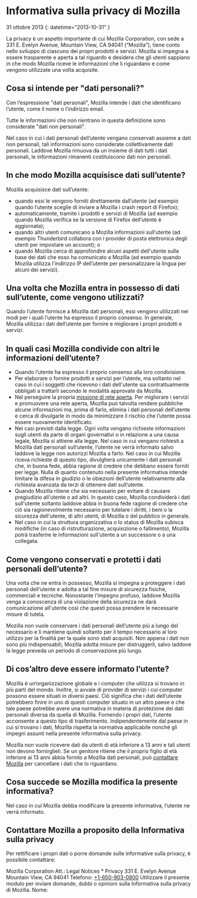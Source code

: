 # Informativa sulla privacy di Mozilla

31 ottobre 2013
{: datetime="2013-10-31" }

La privacy è un aspetto importante di cui Mozilla Corporation, con sede a 331 E. Evelyn Avenue, Mountain View, CA 94041 (“Mozilla”), tiene conto nello sviluppo di ciascuno dei propri prodotti e servizi. Mozilla si impegna a essere trasparente e aperta a tal riguardo e desidera che gli utenti sappiano in che modo Mozilla riceve le informazioni che li riguardano e come vengono utilizzate una volta acquisite.

## Cosa si intende per "dati personali?"

Con l’espressione "dati personali", Mozilla intende i dati che identificano l’utente, come il nome o l’indirizzo email.

Tutte le informazioni che non rientrano in questa definizione sono considerate "dati non personali".

Nel caso in cui i dati personali dell’utente vengano conservati assieme a dati non personali, tali informazioni sono considerate collettivamente dati personali. Laddove Mozilla rimuova da un insieme di dati tutti i dati personali, le informazioni rimanenti costituiscono dati non personali.

## In che modo Mozilla acquisisce dati sull’utente?

Mozilla acquisisce dati sull’utente:

* quando essi le vengono forniti direttamente dall’utente (ad esempio quando l’utente sceglie di inviare a Mozilla i crash report di Firefox);
* automaticamente, tramite i prodotti e servizi di Mozilla (ad esempio quando Mozilla verifica se la versione di Firefox dell’utente è aggiornata);
* quando altri utenti comunicano a Mozilla informazioni sull’utente (ad esempio Thunderbird collabora con i provider di posta elettronica degli utenti per impostare un account); o
* quando Mozilla cerca di approfondire alcuni aspetti dell'utente sulla base dei dati che esso ha comunicato a Mozilla (ad esempio quando Mozilla utilizza l'indirizzo IP dell’utente per personalizzare la lingua per alcuni dei servizi).

## Una volta che Mozilla entra in possesso di dati sull’utente, come vengono utilizzati?

Quando l’utente fornisce a Mozilla dati personali, essi vengono utilizzati nei modi per i quali l’utente ha espresso il proprio consenso. In generale, Mozilla utilizza i dati dell’utente per fornire e migliorare i propri prodotti e servizi.

## In quali casi Mozilla condivide con altri le informazioni dell’utente?

* Quando l’utente ha espresso il proprio consenso alla loro condivisione.
* Per elaborare o fornire prodotti e servizi per l’utente, ma soltanto nel caso in cui i soggetti che ricevono i dati dell'utente sia contrattualmente obbligati a trattarli secondo le modalità approvate da Mozilla.
* Nel perseguire la propria [missione di rete aperta](http://www.mozilla.org/about/manifesto.html). Per migliorare i servizi e promuovere una rete aperta, Mozilla può talvolta rendere pubbliche alcune informazioni ma, prima di farlo, elimina i dati personali dell’utente e cerca di divulgarle in modo da minimizzare il rischio che l’utente possa essere nuovamente identificato.
* Nei casi previsti dalla legge. Ogni volta vengano richieste informazioni sugli utenti da parte di organi governativi o in  relazione a una causa legale, Mozilla si attiene alla legge. Nel caso in cui vengano richiesti a Mozilla dati personali sull’utente, l’utente ne verrà informato salvo laddove la legge non autorizzi Mozilla a farlo. Nel caso in cui Mozilla riceva richieste di questo tipo, divulgherà unicamente i dati personali che, in buona fede, abbia ragione di credere che debbano essere forniti per legge. Nulla di quanto contenuto nella presente informativa intende limitare la difesa in giudizio o le obiezioni dell’utente relativamente alla richiesta avanzata da terzi di ottenere dati sull’utente.
* Quando Mozilla ritiene che sia necessario per evitare di causare pregiudizio all'utente o ad altri. In questo caso, Mozilla condividerà i dati sull'utente soltanto laddove abbia in buona fede ragione di credere che ciò sia ragionevolmente necessario per tutelare i diritti, i beni o la sicurezza dell'utente, di altri utenti, di Mozilla o del pubblico in generale.
* Nel caso in cui la struttura organizzativa o lo status di Mozilla subisca modifiche (in caso di ristrutturazione, acquisizione o fallimento), Mozilla potrà trasferire le informazioni sull'utente a un successore o a una collegata.

## Come vengono conservati e protetti i dati personali dell’utente?

Una volta che ne entra in possesso, Mozilla si impegna a proteggere i dati personali dell'utente e adotta a tal fine misure di sicurezza fisiche, commerciali e tecniche. Nonostante l'impegno profuso, laddove Mozilla venga a conoscenza di una violazione della sicurezza ne darà comunicazione all'utente così che questi possa prendere le necessarie misure di tutela.

Mozilla non vuole conservare i dati personali dell’utente più a lungo del necessario e li mantiene quindi soltanto per il tempo necessario al loro utilizzo per la finalità per la quale sono stati acquisiti. Non appena i dati non sono più indispensabili, Mozilla adotta misure per distruggerli, salvo laddove la legge preveda un periodo di conservazione più lungo.

## Di cos’altro deve essere informato l’utente?

Mozilla è un’organizzazione globale e i computer che utilizza si trovano in più parti del mondo. Inoltre, si avvale di provider di servizi i cui computer possono essere situati in diversi paesi. Ciò significa che i dati dell’utente potrebbero finire in uno di questi computer situato in un altro paese e che tale paese potrebbe avere una normativa in materia di protezione dei dati personali diversa da quella di Mozilla. Fornendo i propri dati, l’utente acconsente a questo tipo di trasferimento. Indipendentemente dal paese in cui si trovano i dati, Mozilla rispetta la normativa applicabile nonché gli impegni assunti nella presente informativa sulla privacy.

Mozilla non vuole ricevere dati da utenti di età inferiore a 13 anni e tali utenti non devono fornirglieli. Se un genitore ritiene che il proprio figlio di età inferiore ai 13 anni abbia fornito a Mozilla dati personali, può [contattare Mozilla](https://www.mozilla.org/privacy/policies/firefox-os/#top) per cancellare i dati che lo riguardano.

## Cosa succede se Mozilla modifica la presente informativa?

Nel caso in cui Mozilla debba modificare la presente informativa, l’utente ne verrà informato.

## Contattare Mozilla a proposito della Informativa sulla privacy

Per rettificare i propri dati o porre domande sulle informative sulla privacy, è possibile contattare:

Mozilla Corporation
Att.: Legal Notices * Privacy
331 E. Evelyn Avenue
Mountain View, CA 94041
Telefono: [+1-650-903-0800](tel:+1-650-903-0800)
Utilizzare il presente modulo per inviare domande, dubbi o opinioni sulla
Informativa sulla privacy di Mozilla.
Nome:
